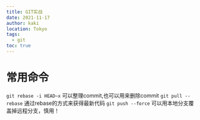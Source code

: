 ```yaml
---
title: GIT实战
date: 2021-11-17
author: kaki
location: Tokyo
tags:
  - git
toc: true
---
```


# 常用命令

`git rebase -i HEAD~x` 可以整理commit,也可以用来删除commit
`git pull --rebase` 通过rebase的方式来获得最新代码
`git push --force` 可以用本地分支覆盖掉远程分支，慎用！
